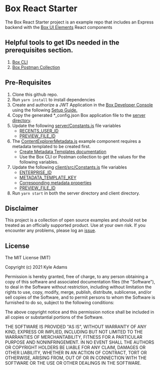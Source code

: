 # Box React Starter
The Box React Starter project is an example repo that includes an Express backend with the [Box UI Elements](https://github.com/box/box-ui-elements) React components


## Helpful tools to get IDs needed in the prerequisites section.
1. [Box CLI](https://developer.box.com/guides/tooling/cli/)
2. [Box Postman Collection](https://developer.box.com/guides/tooling/postman/)

## Pre-Requisites

1. Clone this github repo.
2. Run `yarn install` to install dependencies
3. Create and authorize a JWT Application in the [Box Developer Console](https://account.box.com/developers/services) using the following [Setup Guide.](https://developer.box.com/en/guides/applications/custom-apps/jwt-setup/)
4. Copy the generated *_config.json Box application file to the [server directory](/server).
5. Update the following [server/Constants.js](/server/Constants.js) file variables
    * [RECENTS_USER_ID](https://github.com/kylefernandadams/box-react-starter/blob/main/server/Constants.js#L4)
    * [PREVIEW_FILE_ID](https://github.com/kylefernandadams/box-react-starter/blob/main/server/Constants.js#L7)
6. The [ContentExplorerMetadata.js](https://github.com/kylefernandadams/box-react-starter/blob/main/client/src/components/elements/ContentExplorerMetadata.js) example component requires a metadata templated to be created first. 
    * [Create Metadata Templates documentation](https://support.box.com/hc/en-us/articles/360044194033-Customizing-Metadata-Templates)
    * Use the Box CLI or Postman collection to get the values for the following variables.
6. Update the following [client/src/Constants.js](/client/src/Constants.js) file variables
    * [ENTERPRISE_ID](https://github.com/kylefernandadams/box-react-starter/blob/main/client/src/Constants.js#L12)
    * [METADATA_TEMPLATE_KEY](https://github.com/kylefernandadams/box-react-starter/blob/main/client/src/Constants.js#L13)
    * [Corresponding metadata properties](https://github.com/kylefernandadams/box-react-starter/blob/main/client/src/Constants.js#L14)
    * [PREVIEW_FILE_ID](https://github.com/kylefernandadams/box-react-starter/blob/main/client/src/Constants.js#L8)
7. Run `yarn start` in both the server directory and client directory.


## Disclaimer
This project is a collection of open source examples and should not be treated as an officially supported product. Use at your own risk. If you encounter any problems, please log an [issue](https://github.com/kylefernandadams/box-react-starter/issues).

## License

The MIT License (MIT)

Copyright (c) 2021 Kyle Adams

Permission is hereby granted, free of charge, to any person obtaining a copy of this software and associated documentation files (the "Software"), to deal in the Software without restriction, including without limitation the rights to use, copy, modify, merge, publish, distribute, sublicense, and/or sell copies of the Software, and to permit persons to whom the Software is furnished to do so, subject to the following conditions:

The above copyright notice and this permission notice shall be included in all copies or substantial portions of the Software.

THE SOFTWARE IS PROVIDED "AS IS", WITHOUT WARRANTY OF ANY KIND, EXPRESS OR IMPLIED, INCLUDING BUT NOT LIMITED TO THE WARRANTIES OF MERCHANTABILITY, FITNESS FOR A PARTICULAR PURPOSE AND NONINFRINGEMENT. IN NO EVENT SHALL THE AUTHORS OR COPYRIGHT HOLDERS BE LIABLE FOR ANY CLAIM, DAMAGES OR OTHER LIABILITY, WHETHER IN AN ACTION OF CONTRACT, TORT OR OTHERWISE, ARISING FROM, OUT OF OR IN CONNECTION WITH THE SOFTWARE OR THE USE OR OTHER DEALINGS IN THE SOFTWARE.
